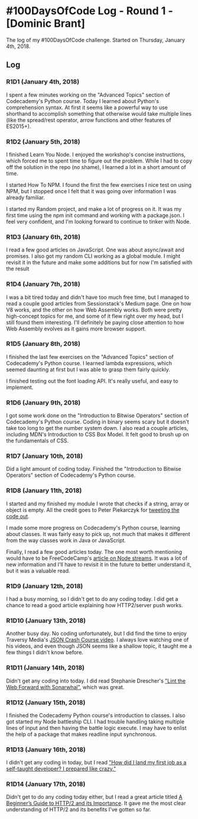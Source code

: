 # #100DaysOfCode Log - Round 1 - [Dominic Brant]

The log of my #100DaysOfCode challenge. Started on Thursday, January 4th, 2018.

## Log

### R1D1 (January 4th, 2018) 
I spent a few minutes working on the "Advanced Topics" section of Codecademy's Python course. Today I learned about Python's comprehension syntax. At first it seems like a powerful way to use shorthand to accomplish something that otherwise would take multiple lines (like the spread/rest operator, arrow functions and other features of ES2015+).

### R1D2 (January 5th, 2018) 
I finished Learn You Node. I enjoyed the workshop's concise instructions, which forced me to spent time to figure out the problem. While I had to copy off the solution in the repo (no shame), I learned a lot in a short amount of time.

I started How To NPM. I found the first the few exercises I nice test on using NPM, but I stopped once I felt that it was going over information I was already familiar.

I started my Random project, and make a lot of progress on it. It was my first time using the npm init command and working with a package.json. I feel very confident, and I'm looking forward to continue to tinker with Node.

### R1D3 (January 6th, 2018) 
I read a few good articles on JavaScript. One was about async/await and promises. I also got my random CLI working as a global module. I might revisit it in the future and make some additions but for now I'm satisfied with the result 

### R1D4 (January 7th, 2018)
I was a bit tired today and didn't have too much free time, but I managed to read a couple good articles from Sessionstack's Medium page. One on how V8 works, and the other on how Web Assembly works. Both were pretty high-concept topics for me, and some of it flew right over my head, but I still found them interesting. I'll definitely be paying close attention to how Web Assembly evolves as it gains more browser support.

### R1D5 (January 8th, 2018)
I finished the last few exercises on the "Advanced Topics" section of Codecademy's Python course. I learned lambda expressions, which seemed daunting at first but I was able to grasp them fairly quickly.

I finished testing out the font loading API. It's really useful, and easy to implement.

### R1D6 (January 9th, 2018)
I got some work done on the "Introduction to Bitwise Operators" section of Codecademy's Python course. Coding in binary seems scary but it doesn't take too long to get the number system down. I also read a couple articles, including MDN's Introduction to CSS Box Model. It felt good to brush up on the fundamentals of CSS.

### R1D7 (January 10th, 2018)
Did a light amount of coding today. Finished the "Introduction to Bitwise Operators" section of Codecademy's Python course.

### R1D8 (January 11th, 2018)
I started and my finished my module I wrote that checks if a string, array or object is empty. All the credit goes to Peter Piekarczyk for [tweeting the code out](https://twitter.com/peterpme/status/949352875687202816).

I made some more progress on Codecademy's Python course, learning about classes. It was fairly easy to pick up, not much that makes it different from the way classes work in Java or JavaScript.

Finally, I read a few good articles today. The one most worth mentioning would have to be FreeCodeCamp's [article on Node streams](https://medium.freecodecamp.org/node-js-streams-everything-you-need-to-know-c9141306be93). It was a lot of new information and I'll have to revisit it in the future to better understand it, but it was a valuable read.

### R1D9 (January 12th, 2018)
I had a busy morning, so I didn't get to do any coding today. I did get a chance to read a good article explaining how HTTP2/server push works.

### R1D10 (January 13th, 2018)
Another busy day. No coding unfortunately, but I did find the time to enjoy Traversy Media's [JSON Crash Course video](https://youtu.be/wI1CWzNtE-M). I always love watching one of his videos, and even though JSON seems like a shallow topic, it taught me a few things I didn't know before.

### R1D11 (January 14th, 2018)
Didn't get any coding into today. I did read Stephanie Drescher's ["Lint the Web Forward with Sonarwhal"](https://24ways.org/2017/lint-the-web-forward-with-sonarwhal/), which was  great.

### R1D12 (January 15th, 2018)
I finished the Codecademy Python course's introduction to classes. I also got started my Node battleship CLI. I had trouble handling taking multiple lines of input and then having the battle logic execute. I may have to enlist the help of a package that makes readline input synchronous.

### R1D13 (January 16th, 2018)
I didn't get any coding in today, but I read ["How did I land my first job as a self-taught developer? I prepared like crazy."](https://medium.freecodecamp.org/how-i-set-myself-up-to-land-my-first-job-as-a-self-taught-developer-43d326ea6b67)

### R1D14 (January 17th, 2018)
Didn't get to do any coding today either, but I read a great article titled [A Beginner’s Guide to HTTP/2 and its Importance](https://www.advancedwebranking.com/blog/beginners-guide-to-http2/). It gave me the most clear understanding of HTTP/2 and its benefits I've gotten so far.